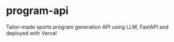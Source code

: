 # program-api
Tailor-made sports program generation API using LLM, FastAPI and deployed with Vercel
